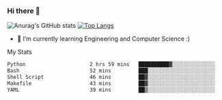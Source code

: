 ### Hi there 👋

![Anurag's GitHub stats](https://github-readme-stats.vercel.app/api?username=MatteoIorio11&show_icons=true&theme=dark) 
[![Top Langs](https://github-readme-stats.vercel.app/api/top-langs/?username=MatteoIorio11&theme=dark)](https://github.com/MatteoIorio11/github-readme-stats)

- 🌱 I’m currently learning Engineering and Computer Science :)

<!--
**MatteoIorio11/MatteoIorio11** is a ✨ _special_ ✨ repository because its `README.md` (this file) appears on your GitHub profile.

Here are some ideas to get you started:

- 🔭 I’m currently working on ...
- 🌱 I’m currently learning ...
- 👯 I’m looking to collaborate on ...
- 🤔 I’m looking for help with ...
- 💬 Ask me about ...
- 📫 How to reach me: ...
- 😄 Pronouns: ...
- ⚡ Fun fact: ...
-->
My Stats
<!--START_SECTION:waka-->

```txt
Python                     2 hrs 59 mins   ██████████▓░░░░░░░░░░░░░░   42.48 %
Bash                       52 mins         ███░░░░░░░░░░░░░░░░░░░░░░   12.33 %
Shell Script               46 mins         ██▓░░░░░░░░░░░░░░░░░░░░░░   10.90 %
Makefile                   43 mins         ██▓░░░░░░░░░░░░░░░░░░░░░░   10.23 %
YAML                       39 mins         ██▒░░░░░░░░░░░░░░░░░░░░░░   09.28 %
```

<!--END_SECTION:waka-->
